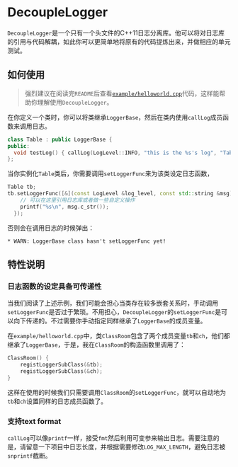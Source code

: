 # DecoupleLogger

`DecoupleLogger`是一个只有一个头文件的C++11日志分离库。他可以将对日志库的引用与代码解耦，如此你可以更简单地将原有的代码提炼出来，并做相应的单元测试。

## 如何使用

> 强烈建议在阅读完`README`后查看[`example/helloworld.cpp`](example/helloworld.cpp)代码，这样能帮助你理解使用`DecoupleLogger`。

在你定义一个类时，你可以将类继承`LoggerBase`，然后在类内使用`callLog`成员函数来调用日志。

```c++
class Table : public LoggerBase {
public:
  void testLog() { callLog(LogLevel::INFO, "this is the %s's log", "Table"); }
};
```

当你实例化`Table`类后，你需要调用`setLoggerFunc`来为该类设定日志函数，

```c++
Table tb;
tb.setLoggerFunc([&](const LogLevel &log_level, const std::string &msg) {
    // 可以在这里引用日志库或者做一些自定义操作
    printf("%s\n", msg.c_str());
  });
```

否则会在调用日志的时候弹出：

```text
* WARN: LoggerBase class hasn't setLoggerFunc yet!
```

## 特性说明

### 日志函数的设定具备可传递性

当我们阅读了上述示例，我们可能会担心当类存在较多嵌套关系时，手动调用`setLoggerFunc`是否过于繁琐。不用担心，`DecoupleLogger`的`setLoggerFunc`是可以向下传递的。不过需要你手动指定同样继承了`LoggerBase`的成员变量。

在`example/helloworld.cpp`中，类`ClassRoom`包含了两个成员变量`tb`和`ch`，他们都继承了`LoggerBase`，于是，我在`ClassRoom`的构造函数里调用了：

```c++
ClassRoom() {
    registLoggerSubClass(&tb);
    registLoggerSubClass(&ch);
}
```

这样在使用的时候我们只需要调用`ClassRoom`的`setLoggerFunc`，就可以自动地为`tb`和`ch`设置同样的日志成员函数了。

### 支持text format

`callLog`可以像`printf`一样，接受`fmt`然后利用可变参来输出日志。需要注意的是，请留意一下项目中日志长度，并根据需要修改`LOG_MAX_LENGTH`，避免日志被`snprintf`截断。